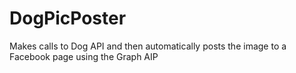 # DogPicPoster
Makes calls to Dog API and then automatically posts the image to a Facebook page using the Graph AIP
